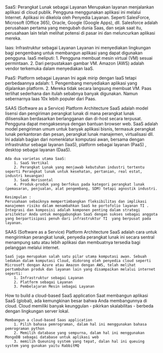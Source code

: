 SaaS: Perangkat Lunak sebagai Layanan
	Merupakan layanan menjalankan aplikasi di cloud publik. Pengguna menggunakan aplikasi ini melalui Internet. Aplikasi ini dikelola oleh Penyedia Layanan. Seperti SalesForce, Microsoft (Office 365), Oracle, Google (Google Apps), dll.
		Salesforce adalah perusahaan pertama yang mengubah dunia Saas, dan sejak saat itu, perusahaan lain telah melihat potensi di pasar ini dan meluncurkan aplikasi mereka.

Iaas: Infrastruktur sebagai Layanan
	Layanan ini menyediakan lingkungan bagi pengembang untuk membangun aplikasi yang dapat digunakan pengguna. 
	IaaS meliputi:
		1. Pengguna membuat mesin virtual (VM) sesuai permintaan.
		2. Dari perpustakaan gambar VM.
	Amazon (AWS) adalah vendor terkemuka dalam menyediakan IaaS.

PaaS: Platform sebagai Layanan
	Ini agak mirip dengan IaaS tetapi perbedaannya adalah:
		1. Pengembang menyediakan aplikasi yang dijalankan platform.
		2. Mereka tidak secara langsung membuat VM.
	Paas terlihat sederhana dan itulah sebabnya banyak digunakan. Namun sebernarnya Iaas 10x lebih populer dari Paas. 


SAAS (Software as a Service) Platform Architecture
	SaaS adalah model lisensi dan pengiriman perangkat lunak di mana perangkat lunak dilisensikan berdasarkan berlangganan dan di-host secara terpusat. Pengguna dapat mengaksesnya dengan bantuan browser web. SaaS adalah model pengiriman umum untuk banyak aplikasi bisnis, termasuk perangkat lunak perkantoran dan pesan, perangkat lunak manajemen, virtualisasi dll. Ini adalah bagian dari nomenklatur komputasi awan, bersama dengan infrastruktur sebagai layanan (IaaS), platform sebagai layanan (PaaS) , desktop sebagai layanan (DaaS).

	Ada dua varietas utama SaaS:
		1. SaaS Vertikal
		2. Perangkat Lunak yang menjawab kebutuhan industri tertentu seperti Perangkat lunak untuk kesehatan, pertanian, real estat, industri keuangan)
		3. SaaS Horisontal
		4. Produk-produk yang berfokus pada kategori perangkat lunak (pemasaran, penjualan, alat pengembang, SDM) tetapi agnostik industri.

	Kesimpulan :
	Perusahaan sebaiknya mempertimbangkan fleksibilitas dan implikasi manajemen risiko dalam menambahkan SaaS ke portofolio layanan TI . Integrasi dan komposisi adalah komponen penting dalam strategi arsitektur Anda untuk menggabungkan SaaS dengan sukses sebagai anggota yang berpartisipasi penuh dari infrastruktur TI  yang berpusat pada layanan. 

SAAS (Software as a Service) Platform Architecture
	SaaS adalah cara untuk mengirimkan perangkat lunak, penyedia perangkat lunak ini secara sentral menampung satu atau lebih aplikasi dan membuatnya tersedia bagi pelanggan melalui internet.

	SaaS juga merupakan salah satu pilar utama komputasi awan. Sebuah ledakan dalam komputasi Cloud, didorong oleh penyedia cloud seperti Microsoft dengan Azure atau Amazon dengan AWS, telah melihat pertumbuhan produk dan layanan lain yang disampaikan melalui internet seperti:
		1. Infrastruktur sebagai Layanan
		2. Platform sebagai Layanan
		3. Pembelajaran Mesin sebagai Layanan

How to build a cloud-based SaaS application
	Saat membangun aplikasi SaaS (global), ada kemungkinan besar bahwa Anda membangunnya di cloud. Cloud memiliki banyak keunggulan - pikirkan skalabilitas - berbeda dengan lingkungan server lokal.

	Membangun a cloud-based Saas application
		1. Pilih bahasa pemrograman, dalam hal ini menggunakan bahasa pemrograman python
		2. Memilih database yang sempurna, dalam hal ini menggunakan MongoDB sebagai database untuk aplikasi web
		3. memilih Queuning system yang tepat, dalan hal ini queuing system yang gunakan yaitu RabbitMQ